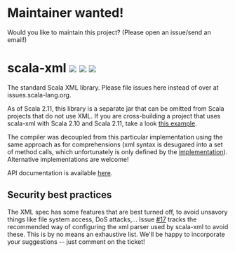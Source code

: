 Maintainer wanted!
==================
Would you like to maintain this project? (Please open an issue/send an email!)

scala-xml [<img src="https://img.shields.io/travis/scala/scala-xml.svg"/>](https://travis-ci.org/scala/scala-xml) [<img src="https://img.shields.io/maven-central/v/org.scala-lang.modules/scala-xml_2.11.svg?label=latest%20release%20for%202.11"/>](http://search.maven.org/#search%7Cga%7C1%7Cg%3Aorg.scala-lang.modules%20a%3Ascala-xml_2.11) [<img src="https://img.shields.io/maven-central/v/org.scala-lang.modules/scala-xml_2.12*.svg?label=latest%20release%20for%202.12"/>](http://search.maven.org/#search%7Cga%7C1%7Cg%3Aorg.scala-lang.modules%20a%3Ascala-xml_2.12*)
=========

The standard Scala XML library. Please file issues here instead of over at issues.scala-lang.org.

As of Scala 2.11, this library is a separate jar that can be omitted from Scala projects that do not use XML.
If you are cross-building a project that uses scala-xml with Scala 2.10 and Scala 2.11, take a look [this example](https://github.com/scala/scala-module-dependency-sample).

The compiler was decoupled from this particular implementation using the same approach as for comprehensions (xml syntax is desugared into a set of method calls, which unfortunately is only defined by the [implementation](https://github.com/scala/scala/blob/2.11.x/src/compiler/scala/tools/nsc/ast/parser/SymbolicXMLBuilder.scala)). Alternative implementations are welcome!

API documentation is available [here](http://www.scala-lang.org/api/current/scala-xml/).

## Security best practices
The XML spec has some features that are best turned off, to avoid unsavory things like file system access, DoS attacks,... Issue [#17](https://github.com/scala/scala-xml/issues/17) tracks the recommended way of configuring the xml parser used by scala-xml to avoid these. This is by no means an exhaustive list. We'll be happy to incorporate your suggestions -- just comment on the ticket!
